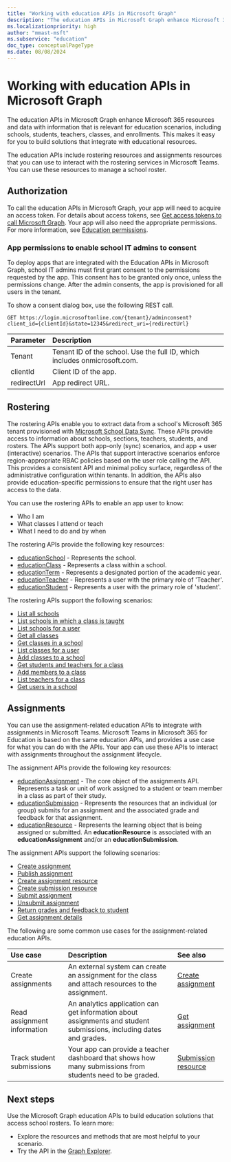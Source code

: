 ```yaml
---
title: "Working with education APIs in Microsoft Graph"
description: "The education APIs in Microsoft Graph enhance Microsoft 365 resources and data with information that is relevant for education scenarios, including schools, students, teachers, classes, and enrollments. This makes it easy for you to build solutions that integrate with educational resources."
ms.localizationpriority: high
author: "mmast-msft"
ms.subservice: "education"
doc_type: conceptualPageType
ms.date: 08/08/2024
---
```


# Working with education APIs in Microsoft Graph

The education APIs in Microsoft Graph enhance Microsoft 365 resources and data with information that is relevant for education scenarios, including schools, students, teachers, classes, and enrollments. This makes it easy for you to build solutions that integrate with educational resources.

The education APIs include rostering resources and assignments resources that you can use to interact with the rostering services in Microsoft Teams. You can use these resources to manage a school roster.

## Authorization

To call the education APIs in Microsoft Graph, your app will need to acquire an access token. For details about access tokens, see [Get access tokens to call Microsoft Graph](/graph/auth/). Your app will also need the appropriate permissions. For more information, see [Education permissions](/graph/permissions-reference#education-permissions).

### App permissions to enable school IT admins to consent

To deploy apps that are integrated with the Education APIs in Microsoft Graph, school IT admins must first grant consent to the permissions requested by the app. This consent has to be granted only once, unless the permissions change. After the admin consents, the app is provisioned for all users in the tenant.

To show a consent dialog box, use the following REST call.

```http
GET https://login.microsoftonline.com/{tenant}/adminconsent?
client_id={clientId}&state=12345&redirect_uri={redirectUrl}
```

| Parameter   | Description                                                               |
| :---------- | :------------------------------------------------------------------------ |
| Tenant      | Tenant ID of the school. Use the full ID, which includes onmicrosoft.com. |
| clientId    | Client ID of the app.                                                     |
| redirectUrl | App redirect URL.                                                         |

## Rostering

The rostering APIs enable you to extract data from a school's Microsoft 365 tenant provisioned with [Microsoft School Data Sync](https://sds.microsoft.com/). These APIs provide access to information about schools, sections, teachers, students, and rosters. The APIs support both app-only (sync) scenarios, and app + user (interactive) scenarios. The APIs that support interactive scenarios enforce region-appropriate RBAC policies based on the user role calling the API. This provides a consistent API and minimal policy surface, regardless of the administrative configuration within tenants. In addition, the APIs also provide education-specific permissions to ensure that the right user has access to the data.

You can use the rostering APIs to enable an app user to know:

- Who I am
- What classes I attend or teach
- What I need to do and by when

The rostering APIs provide the following key resources:

- [educationSchool](educationschool.md) - Represents the school.
- [educationClass](educationclass.md) - Represents a class within a school.
- [educationTerm](educationterm.md) - Represents a designated portion of the academic year.
- [educationTeacher](educationteacher.md) - Represents a user with the primary role of 'Teacher'.
- [educationStudent](educationstudent.md) - Represents a user with the primary role of 'student'.

The rostering APIs support the following scenarios:

- [List all schools](../api/educationschool-list.md)
- [List schools in which a class is taught](../api/educationclass-list-schools.md)
- [List schools for a user](../api/educationuser-list-schools.md)
- [Get all classes](../api/educationclass-list.md)
- [Get classes in a school](../api/educationschool-list-classes.md)
- [List classes for a user](../api/educationuser-list-classes.md)
- [Add classes to a school](../api/educationschool-post-classes.md)
- [Get students and teachers for a class](../api/educationclass-list-members.md)
- [Add members to a class](../api/educationclass-post-members.md)
- [List teachers for a class](../api/educationclass-list-teachers.md)
- [Get users in a school](../api/educationschool-list-users.md)

<!-- Should you list delete scenarios here as well? -->

## Assignments

You can use the assignment-related education APIs to integrate with assignments in Microsoft Teams. Microsoft Teams in Microsoft 365 for Education is based on the same education APIs, and provides a use case for what you can do with the APIs. Your app can use these APIs to interact with assignments throughout the assignment lifecycle. 

The assignment APIs provide the following key resources:

- [educationAssignment](educationassignment.md) - The core object of the assignments API. Represents a task or unit of work assigned to a student or team member in a class as part of their study.
- [educationSubmission](educationsubmission.md) - Represents the resources that an individual (or group) submits for an assignment and the associated grade and feedback for that assignment.
- [educationResource](educationresource.md) - Represents the learning object that is being assigned or submitted. An **educationResource** is associated with an **educationAssignment** and/or an **educationSubmission**.

The assignment APIs support the following scenarios:

- [Create assignment](../api/educationclass-post-assignment.md)
- [Publish assignment](../api/educationassignment-publish.md)
- [Create assignment resource](../api/educationassignment-post-resource.md)
- [Create submission resource](../api/educationsubmission-post-resources.md)
- [Submit assignment](../api/educationsubmission-submit.md)
- [Unsubmit assignment](../api/educationsubmission-unsubmit.md)
- [Return grades and feedback to student](../api/educationsubmission-return.md)
- [Get assignment details](../api/educationuser-list-assignments.md)

The following are some common use cases for the assignment-related education APIs.

| Use case                    | Description                                                                                                         | See also                                                          |
| :-------------------------- | :------------------------------------------------------------------------------------------------------------------ | :---------------------------------------------------------------- |
| Create assignments          | An external system can create an assignment for the class and attach resources to the assignment.                   | [Create assignment](../api/educationassignment-post-resource.md) |
| Read assignment information | An analytics application can get information about assignments and student submissions, including dates and grades. | [Get assignment](../api/educationassignment-get.md)               |
| Track student submissions   | Your app can provide a teacher dashboard that shows how many submissions from students need to be graded.           | [Submission resource](educationsubmission.md)                     |

## Next steps

Use the Microsoft Graph education APIs to build education solutions that access school rosters. To learn more:

- Explore the resources and methods that are most helpful to your scenario.
- Try the API in the [Graph Explorer](https://developer.microsoft.com/graph/graph-explorer).

